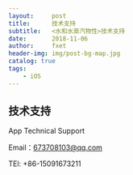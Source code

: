 ```yaml
---
layout:     post
title:      技术支持
subtitle:   <水和水蒸汽物性>技术支持
date:       2018-11-06
author:     fxet
header-img: img/post-bg-map.jpg
catalog: true
tags:
    - iOS
---
```


## 技术支持


App Technical Support 


Email：673708103@qq.com 


TEl: +86-15091673211
